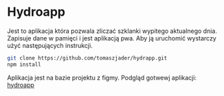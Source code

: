 # Hydroapp
Jest to aplikacja która pozwala zliczać szklanki wypitego aktualnego dnia.
Zapisuje dane w pamięci i jest aplikacją pwa. 
Aby ją uruchomić wystarczy użyć następujących instrukcji. 
```sh
git clone https://github.com/tomaszjader/hydrapp.git
npm install
```
Aplikacja jest na bazie projektu z figmy.
Podgląd gotwewj aplikacji:
[hydroapp](https://tomaszjader.github.io/hydrapp/)